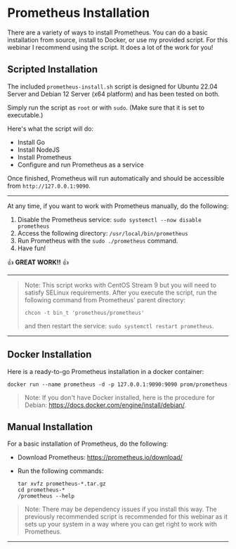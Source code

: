 # Prometheus Installation

There are a variety of ways to install Prometheus. You can do a basic installation from source, install to Docker, or use my provided script. For this webinar I recommend using the script. It does a lot of the work for you!

## Scripted Installation

The included `prometheus-install.sh` script is designed for Ubuntu 22.04 Server and Debian 12 Server (x64 platform) and has been tested on both.

Simply run the script as `root` or with `sudo`. (Make sure that it is set to executable.)

Here's what the script will do:

- Install Go
- Install NodeJS
- Install Prometheus
- Configure and run Prometheus as a service

Once finished, Prometheus will run automatically and should be accessible from `http://127.0.0.1:9090`.

---

At any time, if you want to work with Prometheus manually, do the following:

1. Disable the Prometheus service: `sudo systemctl --now disable prometheus`
2. Access the following directory: `/usr/local/bin/prometheus`
3. Run Prometheus with the `sudo ./prometheus` command.
4. Have fun!

👍 **GREAT WORK!!** 👍

---

> Note: This script works with CentOS Stream 9 but you will need to satisfy SELinux requirements. After you execute the script, run the following command from Prometheus' parent directory:
>
> `chcon -t bin_t 'prometheus/prometheus'`
>
> and then restart the service: `sudo systemctl restart prometheus`.

---

## Docker Installation

Here is a ready-to-go Prometheus installation in a docker container:

`docker run --name prometheus -d -p 127.0.0.1:9090:9090 prom/prometheus`

> Note: If you don't have Docker installed, here is the procedure for Debian: https://docs.docker.com/engine/install/debian/.

## Manual Installation

For a basic installation of Prometheus, do the following:

- Download Prometheus: https://prometheus.io/download/
- Run the following commands:
  
  ```console
  tar xvfz prometheus-*.tar.gz
  cd prometheus-*
  /prometheus --help
  ```

> Note: There may be dependency issues if you install this way. The previously recommended script is recommended for this webinar as it sets up your system in a way where you can get right to work with Prometheus.

---
